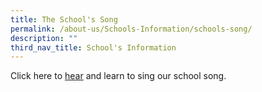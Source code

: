 ```yaml
---
title: The School's Song
permalink: /about-us/Schools-Information/schools-song/
description: ""
third_nav_title: School's Information
---
```


Click here to <u>hear</u> and learn to sing our school song.